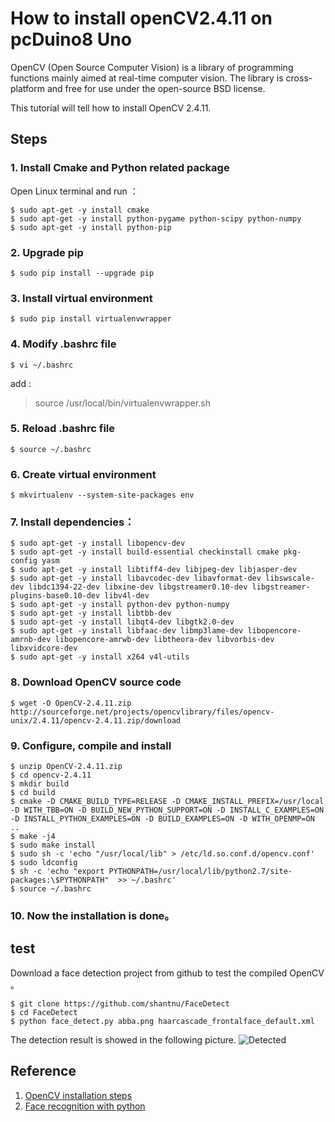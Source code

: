 # How to install openCV2.4.11 on pcDuino8 Uno

OpenCV (Open Source Computer Vision) is a library of programming functions mainly aimed at real-time computer vision. The library is cross-platform and free for use under the open-source BSD license.

This tutorial will tell how to install OpenCV 2.4.11.

## Steps
### 1. Install Cmake and Python related package 
Open Linux terminal and run ：
```shell
$ sudo apt-get -y install cmake
$ sudo apt-get -y install python-pygame python-scipy python-numpy
$ sudo apt-get -y install python-pip
```
### 2. Upgrade pip
```shell
$ sudo pip install --upgrade pip
```
### 3. Install virtual environment 
```shell
$ sudo pip install virtualenvwrapper
```
### 4.  Modify .bashrc file
```shell
$ vi ~/.bashrc 
```
add :
> source /usr/local/bin/virtualenvwrapper.sh

### 5. Reload .bashrc file
```shell
$ source ~/.bashrc
```
### 6. Create virtual environment
```shell
$ mkvirtualenv --system-site-packages env
```
### 7. Install dependencies：
```shell
$ sudo apt-get -y install libopencv-dev
$ sudo apt-get -y install build-essential checkinstall cmake pkg-config yasm
$ sudo apt-get -y install libtiff4-dev libjpeg-dev libjasper-dev
$ sudo apt-get -y install libavcodec-dev libavformat-dev libswscale-dev libdc1394-22-dev libxine-dev libgstreamer0.10-dev libgstreamer-plugins-base0.10-dev libv4l-dev
$ sudo apt-get -y install python-dev python-numpy
$ sudo apt-get -y install libtbb-dev
$ sudo apt-get -y install libqt4-dev libgtk2.0-dev
$ sudo apt-get -y install libfaac-dev libmp3lame-dev libopencore-amrnb-dev libopencore-amrwb-dev libtheora-dev libvorbis-dev libxvidcore-dev
$ sudo apt-get -y install x264 v4l-utils
```
### 8. Download OpenCV source code 
```shell
$ wget -O OpenCV-2.4.11.zip http://sourceforge.net/projects/opencvlibrary/files/opencv-unix/2.4.11/opencv-2.4.11.zip/download  
```
### 9. Configure, compile and install 
```shell
$ unzip OpenCV-2.4.11.zip 
$ cd opencv-2.4.11
$ mkdir build
$ cd build
$ cmake -D CMAKE_BUILD_TYPE=RELEASE -D CMAKE_INSTALL_PREFIX=/usr/local -D WITH_TBB=ON -D BUILD_NEW_PYTHON_SUPPORT=ON -D INSTALL_C_EXAMPLES=ON -D INSTALL_PYTHON_EXAMPLES=ON -D BUILD_EXAMPLES=ON -D WITH_OPENMP=ON .. 
$ make -j4  
$ sudo make install 
$ sudo sh -c 'echo "/usr/local/lib" > /etc/ld.so.conf.d/opencv.conf'
$ sudo ldconfig
$ sh -c 'echo "export PYTHONPATH=/usr/local/lib/python2.7/site-packages:\$PYTHONPATH"  >> ~/.bashrc'
$ source ~/.bashrc
```
### 10. Now the installation is done。

## test
Download a face detection project from github to test the compiled OpenCV 。
```shell
$ git clone https://github.com/shantnu/FaceDetect  
$ cd FaceDetect
$ python face_detect.py abba.png haarcascade_frontalface_default.xml 
```
The detection result is showed in the following picture.
![Detected](http://cnlearn.linksprite.com/wp-content/uploads/2015/10/41.png)

## Reference

1. [OpenCV installation steps](http://www.instructables.com/id/RasPi-OpenCV-Face-Tracking/?ALLSTEPS)
2. [Face recognition with python](https://realpython.com/blog/python/face-recognition-with-python/)

